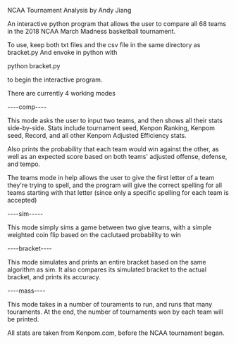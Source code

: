 NCAA Tournament Analysis by Andy Jiang

An interactive python program that allows the user to compare all 68 teams in the
2018 NCAA March Madness basketball tournament.

To use, keep both txt files and the csv file in the same directory as bracket.py
And envoke in python with 

python bracket.py

to begin the interactive program.

There are currently 4 working modes

----comp----

This mode asks the user to input two teams, and then shows all their stats side-by-side.
Stats include tournament seed, Kenpon Ranking, Kenpom seed, Record, and all other Kenpom
Adjusted Efficiency stats.

Also prints the probability that each team would win against the other, as well
as an expected score based on both teams' adjusted offense, defense, and tempo.

The teams mode in help allows the user to give the first letter of a team they're trying
to spell, and the program will give the correct spelling for all teams starting with
that letter (since only a specific spelling for each team is accepted)

----sim-----

This mode simply sims a game between two give teams, with a simple weighted coin 
flip based on the caclutaed probability to win

----bracket----

This mode simulates and prints an entire bracket based on the same algorithm as sim.
It also compares its simulated bracket to the actual bracket, and prints its accuracy.

----mass----

This mode takes in a number of touraments to run, and runs that many touraments.
At the end, the number of tournaments won by each team will be printed.



All stats are taken from Kenpom.com, before the NCAA tournament began.

